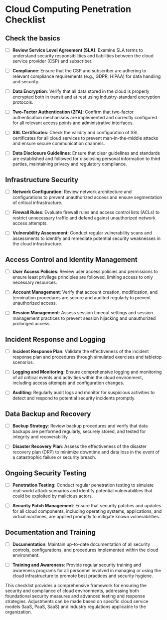 # Cloud Computing Penetration Checklist

## Check the basics
- [ ] **Review Service Level Agreement (SLA)**: Examine SLA terms to understand security responsibilities and liabilities between the cloud service provider (CSP) and subscriber.
  
- [ ] **Compliance**: Ensure that the CSP and subscriber are adhering to relevant compliance requirements (e.g., GDPR, HIPAA) for data handling and security.

- [ ] **Data Encryption**: Verify that all data stored in the cloud is properly encrypted both in transit and at rest using industry-standard encryption protocols.

- [ ] **Two-Factor Authentication (2FA)**: Confirm that two-factor authentication mechanisms are implemented and correctly configured for all relevant access points and administrative interfaces.

- [ ] **SSL Certificates**: Check the validity and configuration of SSL certificates for all cloud services to prevent man-in-the-middle attacks and ensure secure communication channels.

- [ ] **Data Disclosure Guidelines**: Ensure that clear guidelines and standards are established and followed for disclosing personal information to third parties, maintaining privacy and regulatory compliance.

## Infrastructure Security
- [ ] **Network Configuration**: Review network architecture and configurations to prevent unauthorized access and ensure segmentation of critical infrastructure.

- [ ] **Firewall Rules**: Evaluate firewall rules and access control lists (ACLs) to restrict unnecessary traffic and defend against unauthorized network access attempts.

- [ ] **Vulnerability Assessment**: Conduct regular vulnerability scans and assessments to identify and remediate potential security weaknesses in the cloud infrastructure.

## Access Control and Identity Management
- [ ] **User Access Policies**: Review user access policies and permissions to ensure least privilege principles are followed, limiting access to only necessary resources.

- [ ] **Account Management**: Verify that account creation, modification, and termination procedures are secure and audited regularly to prevent unauthorized access.

- [ ] **Session Management**: Assess session timeout settings and session management practices to prevent session hijacking and unauthorized prolonged access.

## Incident Response and Logging
- [ ] **Incident Response Plan**: Validate the effectiveness of the incident response plan and procedures through simulated exercises and tabletop scenarios.

- [ ] **Logging and Monitoring**: Ensure comprehensive logging and monitoring of all critical events and activities within the cloud environment, including access attempts and configuration changes.

- [ ] **Auditing**: Regularly audit logs and monitor for suspicious activities to detect and respond to potential security incidents promptly.

## Data Backup and Recovery
- [ ] **Backup Strategy**: Review backup procedures and verify that data backups are performed regularly, securely stored, and tested for integrity and recoverability.

- [ ] **Disaster Recovery Plan**: Assess the effectiveness of the disaster recovery plan (DRP) to minimize downtime and data loss in the event of a catastrophic failure or security breach.

## Ongoing Security Testing
- [ ] **Penetration Testing**: Conduct regular penetration testing to simulate real-world attack scenarios and identify potential vulnerabilities that could be exploited by malicious actors.

- [ ] **Security Patch Management**: Ensure that security patches and updates for all cloud components, including operating systems, applications, and virtual machines, are applied promptly to mitigate known vulnerabilities.

## Documentation and Training
- [ ] **Documentation**: Maintain up-to-date documentation of all security controls, configurations, and procedures implemented within the cloud environment.

- [ ] **Training and Awareness**: Provide regular security training and awareness programs for all personnel involved in managing or using the cloud infrastructure to promote best practices and security hygiene.

This checklist provides a comprehensive framework for ensuring the security and compliance of cloud environments, addressing both foundational security measures and advanced testing and response strategies. Adjustments can be made based on specific cloud service models (IaaS, PaaS, SaaS) and industry regulations applicable to the organization.
